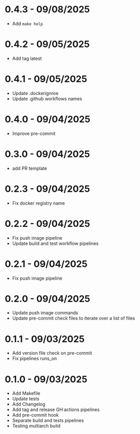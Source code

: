 # 0.4.3 - 09/08/2025
- Add `make help`

# 0.4.2 - 09/05/2025
- Add tag latest

# 0.4.1 - 09/05/2025
- Update .dockerignroe
- Update .github workflows names

# 0.4.0 - 09/04/2025
- Improve pre-commit

# 0.3.0 - 09/04/2025
- add PR template

# 0.2.3 - 09/04/2025
- Fix docker registry name

# 0.2.2 - 09/04/2025
- Fix push image pipeline
- Update build and test workflow pipelines

# 0.2.1 - 09/04/2025
- Fix push image pipeline

# 0.2.0 - 09/04/2025
- Update push image commands
- Update pre-commit check files to iterate over a list of files

# 0.1.1 - 09/03/2025
- Add version file check on pre-commit
- Fix pipelines runs_on

# 0.1.0 - 09/03/2025
- Add Makefile
- Update tests
- Add Changelog
- Add tag and release GH actions pipelines
- Add pre-commit hook
- Separate build and tests pipelines
- Testing multiarch build

